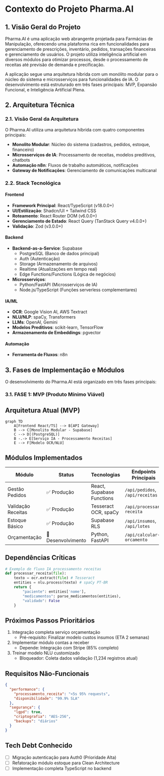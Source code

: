 # Contexto do Projeto Pharma.AI

## 1. Visão Geral do Projeto

Pharma.AI é uma aplicação web abrangente projetada para Farmácias de Manipulação, oferecendo uma plataforma rica em funcionalidades para gerenciamento de prescrições, inventário, pedidos, transações financeiras e gerenciamento de usuários. O projeto utiliza inteligência artificial em diversos módulos para otimizar processos, desde o processamento de receitas até previsão de demanda e precificação.

A aplicação segue uma arquitetura híbrida com um monólito modular para o núcleo do sistema e microsserviços para funcionalidades de IA. O desenvolvimento está estruturado em três fases principais: MVP, Expansão Funcional, e Inteligência Artificial Plena.

## 2. Arquitetura Técnica

### 2.1. Visão Geral da Arquitetura

O Pharma.AI utiliza uma arquitetura híbrida com quatro componentes principais:
* **Monolito Modular**: Núcleo do sistema (cadastros, pedidos, estoque, financeiro)
* **Microsserviços de IA**: Processamento de receitas, modelos preditivos, chatbots
* **Automação n8n**: Fluxos de trabalho automáticos, notificações
* **Gateway de Notificações**: Gerenciamento de comunicações multicanal

### 2.2. Stack Tecnológica

#### Frontend
* **Framework Principal**: React/TypeScript (v18.0.0+)
* **UI/Estilização**: Shadcn/UI + Tailwind CSS
* **Roteamento**: React Router DOM (v6.0.0+)
* **Gerenciamento de Estado**: React Query (TanStack Query v4.0.0+)
* **Validação**: Zod (v3.0.0+)

#### Backend
* **Backend-as-a-Service**: Supabase
  * PostgreSQL (Banco de dados principal)
  * Auth (Autenticação)
  * Storage (Armazenamento de arquivos)
  * Realtime (Atualizações em tempo real)
  * Edge Functions/Functions (Lógica de negócios)
* **Microsserviços**:
  * Python/FastAPI (Microsserviços de IA)
  * Node.js/TypeScript (Funções serverless complementares)

#### IA/ML
* **OCR**: Google Vision AI, AWS Textract
* **NLU/NLP**: spaCy, Transformers
* **LLMs**: OpenAI, Gemini
* **Modelos Preditivos**: scikit-learn, TensorFlow
* **Armazenamento de Embeddings**: pgvector

#### Automação
* **Ferramenta de Fluxos**: n8n

## 3. Fases de Implementação e Módulos

O desenvolvimento do Pharma.AI está organizado em três fases principais:

### 3.1. FASE 1: MVP (Produto Mínimo Viável)

## Arquitetura Atual (MVP)
```mermaid
graph TD
    A[Frontend React/TS] --> B[API Gateway]
    B --> C[Monolito Modular - Supabase]
    C --> D[(PostgreSQL)]
    B -.-> E[Serviço IA - Processamento Receitas]
    E --> F[Modelo OCR/NLU]
```

## Módulos Implementados
| Módulo | Status | Tecnologias | Endpoints Principais |
|--------|--------|-------------|----------------------|
| Gestão Pedidos | ✅ Produção | React, Supabase Functions | `/api/pedidos`, `/api/receitas` |  
| Validação Receitas | ✅ Produção | Tesseract OCR, spaCy | `/api/processar-receita` |
| Estoque Básico | ✅ Produção | Supabase RLS | `/api/insumos`, `/api/lotes` |
| Orçamentação | 🚧 Desenvolvimento | Python, FastAPI | `/api/calcular-orcamento` |

## Dependências Críticas
```python
# Exemplo de fluxo IA processamento receitas
def processar_receita(file):
    texto = ocr.extract(file) # Tesseract
    entities = nlu.process(texto) # spaCy PT-BR
    return {
        "paciente": entities['nome'],
        "medicamentos": parse_medicamentos(entities),
        "validado": False
    }
```

## Próximos Passos Prioritários
1. Integração completa serviço orçamentação
   - Pré-requisito: Finalizar modelo custos insumos (ETA 2 semanas)
2. Implementar módulo contas a receber
   - Depende: Integração com Stripe (85% completo)
3. Treinar modelo NLU customizado
   - Bloqueador: Coleta dados validação (1,234 registros atual)

## Requisitos Não-Funcionais
```json
{
  "performance": {
    "processamento_receita": "<5s 95% requests",
    "disponibilidade": "99.9% SLA"
  },
  "segurança": {
    "lgpd": true,
    "criptografia": "AES-256",
    "backups": "diários"
  }
}
```

## Tech Debt Conhecido
- [ ] Migração autenticação para Auth0 (Prioridade Alta)
- [ ] Refatoração módulo estoque para Clean Architecture
- [ ] Implementação completa TypeScript no backend
